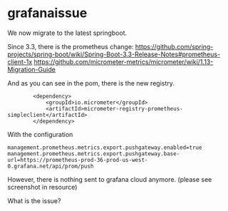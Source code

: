 # grafanaissue
We now migrate to the latest springboot.

Since 3.3, there is the prometheus change:
https://github.com/spring-projects/spring-boot/wiki/Spring-Boot-3.3-Release-Notes#prometheus-client-1x
https://github.com/micrometer-metrics/micrometer/wiki/1.13-Migration-Guide

And as you can see in the pom, there is the new registry.
```
		<dependency>
			<groupId>io.micrometer</groupId>
			<artifactId>micrometer-registry-prometheus-simpleclient</artifactId>
		</dependency>
```

With the configuration 
```
management.prometheus.metrics.export.pushgateway.enabled=true
management.prometheus.metrics.export.pushgateway.base-url=https://prometheus-prod-36-prod-us-west-0.grafana.net/api/prom/push
```

However, there is nothing sent to grafana cloud anymore. (please see screenshot in resource)

What is the issue?
